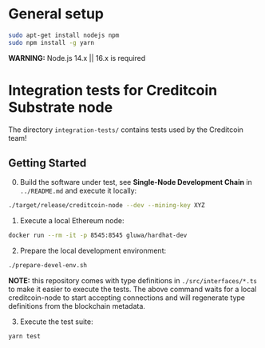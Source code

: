 # General setup

```bash
sudo apt-get install nodejs npm
sudo npm install -g yarn
```

**WARNING:** Node.js 14.x || 16.x is required

# Integration tests for Creditcoin Substrate node

The directory `integration-tests/` contains tests used by the Creditcoin team!

## Getting Started

0. Build the software under test, see **Single-Node Development Chain** in `../README.md`
   and execute it locally:

```bash
./target/release/creditcoin-node --dev --mining-key XYZ
```

1. Execute a local Ethereum node:

```bash
docker run --rm -it -p 8545:8545 gluwa/hardhat-dev
```

2. Prepare the local development environment:

```bash
./prepare-devel-env.sh
```

**NOTE:** this repository comes with type definitions in `./src/interfaces/*.ts` to make
it easier to execute the tests. The above command waits for a local creditcoin-node to
start accepting connections and will regenerate type definitions from the blockchain metadata.

3. Execute the test suite:

```bash
yarn test
```
